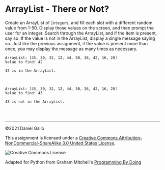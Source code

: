 # ArrayList - There or Not?


Create an ArrayList of `Integer`s, and fill each slot
with a different random value from 1-50. Display those values on the
screen, and then prompt the user for an integer. Search through the
ArrayList, and if the item is present, say so. If the value is not in the
ArrayList, display a single message saying so. Just like the previous
assignment, if the value is present more than once, you may display the
message as many times as necessary.



```
ArrayList: [45, 39, 32, 12, 44, 50, 26, 42, 16, 20]
Value to find: 42

42 is in the ArrayList.

```

 



```
ArrayList: [45, 39, 32, 12, 44, 50, 26, 42, 16, 20]
Value to find: 43

43 is not in the ArrayList.

```


```



```



---


©2021 Daniel Gallo


This assignment is licensed under a
[Creative Commons Attribution-NonCommercial-ShareAlike 3.0 United States License](https://creativecommons.org/licenses/by-nc-sa/3.0/us/deed.en_US).  

![Creative Commons License](images/by-nc-sa.png)





Adapted for Python from Graham Mitchell's [Programming By Doing](https://programmingbydoing.com/)